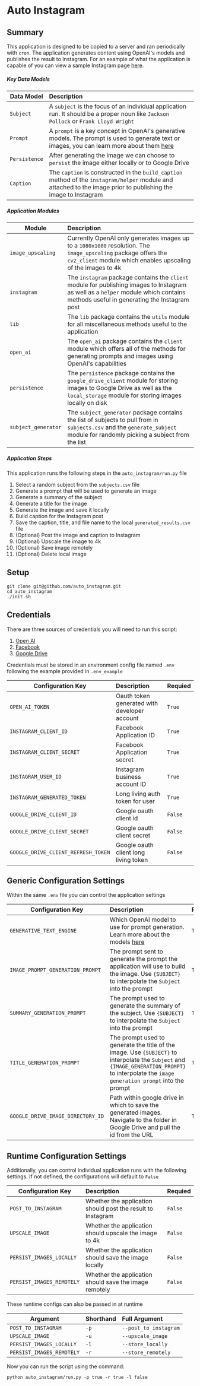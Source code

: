 # Auto Instagram
## Summary
This application is designed to be copied to a server and ran periodically with `cron`. The application generates content using OpenAI's models and publishes the result to Instagram. For an example of what the application is capable of you can view a sample Instagram page [here](https://www.instagram.com/rothkoauto/).

##### Key Data Models
|Data Model   |Description                              |
|--------------------------|:---------------------------|
| `Subject` |  A `subject` is the focus of an individual application run. It should be a proper noun like `Jackson Pollock` or `Frank Lloyd Wright` |
| `Prompt` |  A `prompt` is a key concept in OpenAI's generative models. The prompt is used to generate text or images, you can learn more about them [here](https://beta.openai.com/docs/guides/completion/prompt-design) |
| `Persistence` |  After generating the image we can choose to `persist` the image either locally or to Google Drive |
| `Caption` |  The `caption` is constructed in the `build_caption` method of the `instagram/helper` module and attached to the image prior to publishing the image to Instagram |

##### Application Modules
|Module   |Description                              |
|--------------------------|:---------------------------|
| `image_upscaling` | Currently OpenAI only generates images up to a `1080x1080` resolution. The `image_upscaling` package offers the `cv2_client` module which enables upscaling of the images to 4k  |
| `instagram` | The `instagram` package contains the `client` module for publishing images to Instagram as well as a `helper` module which contains methods useful in generating the Instagram post   |
| `lib` | The `lib` package contains the `utils` module for all miscellaneous methods useful to the application  |
| `open_ai` | The `open_ai` package contains the `client` module which offers all of the methods for generating prompts and images using OpenAI's capabilities |
| `persistence` | The `persistence` package contains the `google_drive_client` module for storing images to Google Drive as well as the `local_storage` module for storing images locally on disk  |
| `subject_generator` | The `subject_generator` package contains the list of subjects to pull from in `subjects.csv` and the `generate_subject` module for randomly picking a subject from the list  |

##### Application Steps
This application runs the following steps in the `auto_instagram/run.py` file
1. Select a random subject from the `subjects.csv` file
2. Generate a prompt that will be used to generate an image
3. Generate a summary of the subject
4. Generate a title for the image
5. Generate the image and save it locally
6. Build caption for the Instagram post
7. Save the caption, title, and file name to the local `generated_results.csv` file
8. (Optional) Post the image and caption to Instagram
9. (Optional) Upscale the image to 4k
10. (Optional) Save image remotely
11. (Optional) Delete local image

## Setup
```
git clone git@github.com/auto_instagram.git
cd auto_instagram
./init.sh
```

## Credentials
There are three sources of credentials you will need to run this script:
1. [Open AI](https://beta.openai.com/docs/api-reference/authentication)
2. [Facebook](https://developers.facebook.com/docs/facebook-login/guides/access-tokens/)
3. [Google Drive](https://developers.google.com/drive/api/guides/api-specific-auth)

Credentials must be stored in an environment config file named `.env` following the example provided in `.env_example`

|Configuration Key   |Description            |Requied |
|--------------------------|:---------------------------|:------|
| `OPEN_AI_TOKEN` |  Oauth token generated with developer account | `True` |
| `INSTAGRAM_CLIENT_ID` |  Facebook Application ID | `True` |
| `INSTAGRAM_CLIENT_SECRET` |  Facebook Application secret | `True` |
| `INSTAGRAM_USER_ID` |  Instagram business account ID | `True` |
| `INSTAGRAM_GENERATED_TOKEN` |  Long living auth token for user | `True` |
| `GOOGLE_DRIVE_CLIENT_ID` |  Google oauth client id | `False` |
| `GOOGLE_DRIVE_CLIENT_SECRET` |  Google oauth client secret | `False` |
| `GOOGLE_DRIVE_CLIENT_REFRESH_TOKEN` |  Google oauth client long living token | `False` |


## Generic Configuration Settings
Within the same `.env` file you can control the application settings

|Configuration Key   |Description            |Requied |
|--------------------------|:---------------------------|:------|
| `GENERATIVE_TEXT_ENGINE` |  Which OpenAI model to use for prompt generation. Learn more about the models [here](https://beta.openai.com/docs/models/gpt-3) | `True` |
| `IMAGE_PROMPT_GENERATION_PROMPT` |  The prompt sent to generate the prompt the application will use to build the image. Use `{SUBJECT}` to interpolate the `Subject` into the prompt  | `True` |
| `SUMMARY_GENERATION_PROMPT` |  The prompt used to generate the summary of the subject. Use `{SUBJECT}` to interpolate the `Subject` into the prompt | `True` |
| `TITLE_GENERATION_PROMPT` |  The prompt used to generate the title of the image. Use `{SUBJECT}` to interpolate the `Subject` and `{IMAGE_GENERATION_PROMPT}` to interpolate the `image generation prompt` into the prompt | `True` |
| `GOOGLE_DRIVE_IMAGE_DIRECTORY_ID` |  Path within google drive in which to save the generated images. Navigate to the folder in Google Drive and pull the id from the URL | `True` |


## Runtime Configuration Settings
Additionally, you can control individual application runs with the following settings. If not defined, the configurations will default to `False`

|Configuration Key   |Description            |Requied |
|--------------------------|:---------------------------|:------|
| `POST_TO_INSTAGRAM` |  Whether the application should post the result to Instagram | `False` |
| `UPSCALE_IMAGE` |  Whether the application should upscale the image to 4k | `False` |
| `PERSIST_IMAGES_LOCALLY` |  Whether the application should save the image locally | `False` |
| `PERSIST_IMAGES_REMOTELY` |  Whether the application should save the image remotely | `False` |


These runtime configs can also be passed in at runtime

|Argument   |Shorthand            |Full Argument |
|--------------------------|:---------------------------|:------|
| `POST_TO_INSTAGRAM` |  `-p` | `--post_to_instagram` |
| `UPSCALE_IMAGE` |  `-u` | `--upscale_image` |
| `PERSIST_IMAGES_LOCALLY` |  `-l` | `--store_locally` |
| `PERSIST_IMAGES_REMOTELY` |  `-r` | `--store_remotely` |


Now you can run the script using the command:
```
python auto_instagram/run.py -p true -r true -l false
```
